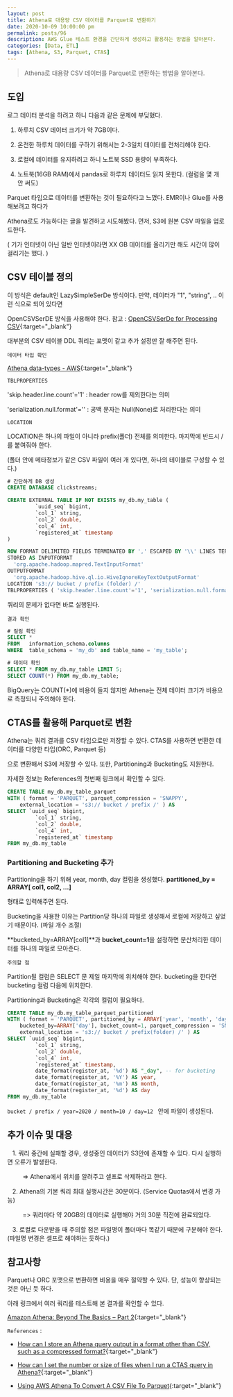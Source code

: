 ```yaml
---
layout: post
title: Athena로 대용량 CSV 데이터를 Parquet로 변환하기
date: 2020-10-09 10:00:00 pm
permalink: posts/96
description: AWS Glue 테스트 환경을 간단하게 생성하고 활용하는 방법을 알아본다.
categories: [Data, ETL]
tags: [Athena, S3, Parquet, CTAS]
---
```


> Athena로 대용량 CSV 데이터를 Parquet로 변환하는 방법을 알아본다.

## 도입

로그 데이터 분석을 하려고 하니 다음과 같은 문제에 부딪혔다.

1. 하루치 CSV 데이터 크기가 약 7GB이다.

2. 온전한 하루치 데이터를 구하기 위해서는 2-3일치 데이터를 전처리해야 한다.

3. 로컬에 데이터를 유지하려고 하니 노트북 SSD 용량이 부족하다.

4. 노트북(16GB RAM)에서 pandas로 하루치 데이터도 읽지 못한다. (컬럼을 몇 개 안 써도)

Parquet 타입으로 데이터를 변환하는 것이 필요하다고 느꼈다. EMR이나 Glue를 사용해보려고 하다가 

Athena로도 가능하다는 글을 발견하고 시도해봤다. 먼저, S3에 원본 CSV 파일을 업로드한다. 

( 기가 인터넷이 아닌 일반 인터넷이라면 XX GB 데이터를 올리기만 해도 시간이 많이 걸리기는 했다. )

## CSV 테이블 정의

이 방식은 default인 LazySimpleSerDe 방식이다. 만약, 데이터가 "1", "string", .. 이런 식으로 되어 있다면 

OpenCSVSerDE 방식을 사용해야 한다. 참고 : [OpenCSVSerDe for Processing CSV](https://docs.aws.amazon.com/athena/latest/ug/csv-serde.html){:target="_blank"}

대부분의 CSV 테이블 DDL 쿼리는 포맷이 같고 추가 설정만 잘 해주면 된다.

`데이터 타입 확인` 

[Athena data-types - AWS](https://docs.aws.amazon.com/athena/latest/ug/data-types.html){:target="_blank"}

`TBLPROPERTIES`

'skip.header.line.count'='1' : header row를 제외한다는 의미

'serialization.null.format'='' : 공백 문자는 Null(None)로 처리한다는 의미

`LOCATION`

LOCATION은 하나의 파일이 아니라 prefix(폴더) 전체를 의미한다. 마지막에 반드시 /를 붙여줘야 한다.

(폴더 안에 메타정보가 같은 CSV 파일이 여러 개 있다면, 하나의 테이블로 구성할 수 있다.)


``` sql
# 간단하게 DB 생성
CREATE DATABASE clickstreams; 

CREATE EXTERNAL TABLE IF NOT EXISTS my_db.my_table (
         `uuid_seq` bigint,
         `col_1` string,
         `col_2` double,
         `col_4` int,
         `registered_at` timestamp 
)

ROW FORMAT DELIMITED FIELDS TERMINATED BY ',' ESCAPED BY '\\' LINES TERMINATED BY '\n' 
STORED AS INPUTFORMAT
  'org.apache.hadoop.mapred.TextInputFormat'
OUTPUTFORMAT
  'org.apache.hadoop.hive.ql.io.HiveIgnoreKeyTextOutputFormat'
LOCATION 's3:// bucket / prefix (folder) /' 
TBLPROPERTIES ( 'skip.header.line.count'='1', 'serialization.null.format'='' );
```

쿼리의 문제가 없다면 바로 실행된다. 

    결과 확인

``` sql
# 컬럼 확인
SELECT *
FROM   information_schema.columns
WHERE  table_schema = 'my_db' and table_name = 'my_table';

# 데이터 확인
SELECT * FROM my_db.my_table LIMIT 5;
SELECT COUNT(*) FROM my_db.my_table;
```

BigQuery는 COUNT(*)에 비용이 들지 않지만 Athena는 전체 데이터 크기가 비용으로 측정되니 주의해야 한다.


## CTAS를 활용해 Parquet로 변환

Athena는 쿼리 결과를 CSV 타입으로만 저장할 수 있다. CTAS를 사용하면 변환한 데이터를 다양한 타입(ORC, Parquet 등)

으로 변환해서 S3에 저장할 수 있다. 또한, Partitioning과 Bucketing도 지원한다. 

자세한 정보는 References의 첫번째 링크에서 확인할 수 있다.

``` sql
CREATE TABLE my_db.my_table_parquet
WITH ( format = 'PARQUET', parquet_compression = 'SNAPPY', 
    external_location = 's3:// bucket / prefix /' ) AS
SELECT `uuid_seq` bigint,
         `col_1` string,
         `col_2` double,
         `col_4` int,
         `registered_at` timestamp
FROM my_db.my_table
```

### Partitioning and Bucketing 추가

Partitioning을 하기 위해 year, month, day 컬럼을 생성했다. **partitioned_by = ARRAY[ col1, col2, ...]**

형태로 입력해주면 된다.

Bucketing을 사용한 이유는 Partition당 하나의 파일로 생성해서 로컬에 저장하고 싶었기 때문이다. (파일 개수 조절)

**bucketed_by=ARRAY[col1]**과 **bucket_count=1**을 설정하면 분산처리한 데이터를 하나의 파일로 모아준다.

    주의할 점

Partition될 컬럼은 SELECT 문 제일 마지막에 위치해야 한다. bucketing을 한다면 bucketing 컬럼 다음에 위치한다.

Partitioning과 Bucketing은 각각의 컬럼이 필요하다.

``` sql
CREATE TABLE my_db.my_table_parquet_partitioned
WITH ( format = 'PARQUET', partitioned_by = ARRAY['year', 'month', 'day'], 
    bucketed_by=ARRAY['day'], bucket_count=1, parquet_compression = 'SNAPPY', 
    external_location = 's3:// bucket / prefix(folder) /' ) AS
SELECT `uuid_seq` bigint,
         `col_1` string,
         `col_2` double,
         `col_4` int,
         `registered_at` timestamp, 
         date_format(register_at, '%d') AS "_day", -- for bucketing
         date_format(register_at, '%Y') AS year,
         date_format(register_at, '%m') AS month,
         date_format(register_at, '%d') AS day
FROM my_db.my_table
```

`bucket / prefix / year=2020 / month=10 / day=12 ` 안에 파일이 생성된다. 

## 추가 이슈 및 대응

&nbsp;&nbsp; 1. 쿼리 중간에 실패할 경우, 생성중인 데이터가 S3안에 존재할 수 있다. 다시 실행하면 오류가 발생한다.

&nbsp;&nbsp;&nbsp;&nbsp;&nbsp;&nbsp;&nbsp;&nbsp; => Athena에서 위치를 알려주고 셀프로 삭제하라고 한다.

&nbsp;&nbsp; 2. Athena의 기본 쿼리 최대 실행시간은 30분이다. (Service Quotas에서 변경 가능) 

&nbsp;&nbsp;&nbsp;&nbsp;&nbsp;&nbsp;&nbsp;&nbsp; => 쿼리마다 약 20GB의 데이터로 실행해야 거의 30분 직전에 완료되었다.

&nbsp;&nbsp; 3. 로컬로 다운받을 때 주의할 점은 파일명이 폴더마다 똑같기 때문에 구분해야 한다. (파일명 변경은 셀프로 해야하는 듯하다.)

## 참고사항

Parquet나 ORC 포맷으로 변환하면 비용을 매우 절약할 수 있다. 단, 성능이 향상되는 것은 아닌 듯 하다.

아래 링크에서 여러 쿼리를 테스트해 본 결과를 확인할 수 있다.

[Amazon Athena: Beyond The Basics – Part 2](https://www.northbaysolutions.com/amazon-athena-beyond-the-basics-part-2/){:target="_blank"}

`References` : 

* [How can I store an Athena query output in a format other than CSV, such as a compressed format?](https://aws.amazon.com/premiumsupport/knowledge-center/athena-query-output-different-format/?nc1=h_ls){:target="_blank"}

* [How can I set the number or size of files when I run a CTAS query in Athena?](https://aws.amazon.com/ko/premiumsupport/knowledge-center/set-file-number-size-ctas-athena/){:target="_blank"}

* [Using AWS Athena To Convert A CSV File To Parquet](https://www.cloudforecast.io/blog/Athena-to-transform-CSV-to-Parquet/){:target="_blank"}


